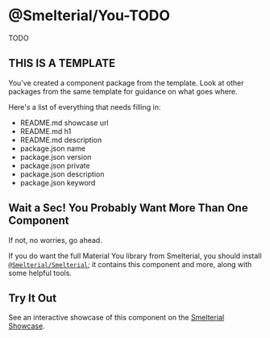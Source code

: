 [`@Smelterial/Smelterial`]:
  https://npmjs.com/package/@smelterial/smelterial
[Smelterial Showcase]: https://smelterial.dev/showcase/You-TODO

# @Smelterial/You-TODO

TODO

<!-- template info -->

## THIS IS A TEMPLATE

You've created a component package from the template. Look at other
packages from the same template for guidance on what goes where.

Here's a list of everything that needs filling in:

- README.md showcase url
- README.md h1
- README.md description
- package.json name
- package.json version
- package.json private
- package.json description
- package.json keyword
<!-- / template info -->

## Wait a Sec! You Probably Want More Than One Component

If not, no worries, go ahead.

If you do want the full Material You library from Smelterial, you should
install [`@Smelterial/Smelterial`]; it contains this component and more,
along with some helpful tools.

## Try It Out

See an interactive showcase of this component on the [Smelterial Showcase].
